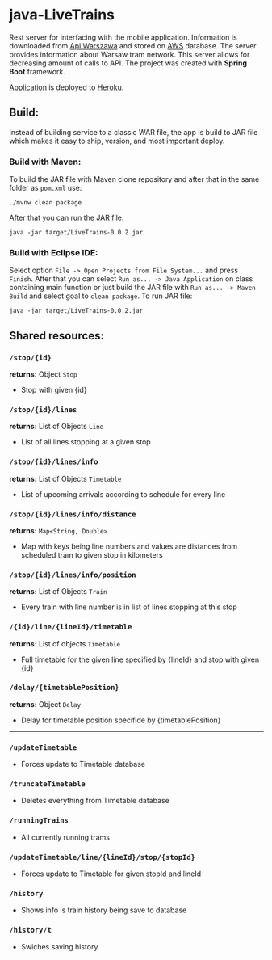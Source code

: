 # java-LiveTrains

Rest server for interfacing with the mobile application. Information is downloaded from [Api Warszawa][1] and stored on [AWS][2] database. 
The server provides information about Warsaw tram network. This server allows for decreasing amount of calls to API.
The project was created with **Spring Boot** framework.

[Application][3] is deployed to [Heroku][4].

[1]: https://api.um.warszawa.pl/
[2]: awseducate.com/
[3]: https://still-reef-32346.herokuapp.com/stop/100604
[4]: https://www.heroku.com/

## Build: 

Instead of building service to a classic WAR file, the app is build to JAR file which makes it easy to ship, version, and most important deploy.

### Build with Maven:

To build the JAR file with Maven clone repository and after that in the same folder as `pom.xml` use:
```
./mvnw clean package
```
After that you can run the JAR file:
```
java -jar target/LiveTrains-0.0.2.jar
```
### Build with Eclipse IDE:

Select option `File -> Open Projects from File System...` and press `Finish`.
After that you can select `Run as... -> Java Application` on class containing main function or 
just build the JAR file with `Run as... -> Maven Build` and select goal to `clean package`.
To run JAR file:
```
java -jar target/LiveTrains-0.0.2.jar
```

## Shared resources:

### `/stop/{id}`
**returns:** Object `Stop` 
- Stop with given {id}

### `/stop/{id}/lines`
**returns:** List of Objects `Line` 
- List of all lines stopping at a given stop

### `/stop/{id}/lines/info`
**returns:** List of Objects `Timetable`
- List of upcoming arrivals according to schedule for every line

### `/stop/{id}/lines/info/distance`
**returns:** `Map<String, Double>`
- Map with keys being line numbers and values are distances from scheduled tram to given stop in kilometers

### `/stop/{id}/lines/info/position`
**returns:** List of Objects `Train`
- Every train with line number is in list of lines stopping at this stop

### `/{id}/line/{lineId}/timetable`
**returns:** List of objects `Timetable`
- Full timetable for the given line specified by {lineId} and stop with given {id}

### `/delay/{timetablePosition}`
**returns:** Object `Delay`
- Delay for timetable position specifide by {timetablePosition}

***

### `/updateTimetable`
- Forces update to Timetable database
### `/truncateTimetable`
- Deletes everything from Timetable database
### `/runningTrains`
- All currently running trams
### `/updateTimetable/line/{lineId}/stop/{stopId}`
- Forces update to Timetable for given stopId and lineId
### `/history`
- Shows info is train history being save to database
### `/history/t`
- Swiches saving history